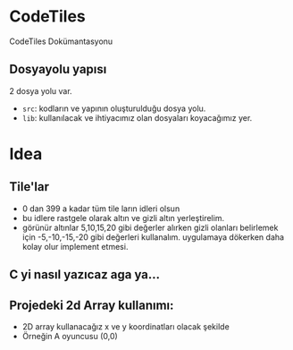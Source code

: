 # CodeTiles

CodeTiles Dokümantasyonu

## Dosyayolu yapısı

2 dosya yolu var.

- `src`: kodların ve yapının oluşturulduğu dosya yolu.
- `lib`: kullanılacak ve ihtiyacımız olan dosyaları koyacağımız yer.

# Idea

## Tile'lar
- 0 dan 399 a kadar tüm tile ların idleri olsun
- bu idlere rastgele olarak altın ve gizli altın yerleştirelim.
- görünür altınlar 5,10,15,20 gibi değerler alırken gizli olanları belirlemek için -5,-10,-15,-20 gibi değerleri kullanalım. uygulamaya dökerken daha kolay olur implement etmesi.

## C yi nasıl yazıcaz aga ya...

## Projedeki 2d Array kullanımı:

- 2D array kullanacağız x ve y koordinatları olacak şekilde
- Örneğin A oyuncusu (0,0)

